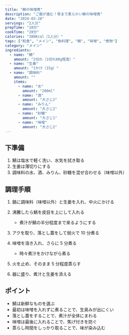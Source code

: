 ```yaml
---
title: "鯖の味噌煮"
description: "ご飯が進む！骨まで柔らかい鯖の味噌煮"
date: "2024-03-28"
servings: "2人分"
prepTime: "10分"
cookTime: "20分"
calories: "380Kcal（1人分）"
tags: ["和食", "メイン", "魚料理", "鯖", "味噌", "煮物"]
category: "メイン"
ingredients:
  - name: "鯖"
    amount: "2切れ（1切れ80g程度）"
  - name: "生姜"
    amount: "1かけ（15g）"
  - name: "調味料"
    amount: ""
    items:
      - name: "水"
        amount: "200ml"
      - name: "酒"
        amount: "大さじ2"
      - name: "みりん"
        amount: "大さじ2"
      - name: "砂糖"
        amount: "大さじ1"
      - name: "味噌"
        amount: "大さじ2"
---
```


## 下準備

1. 鯖は塩水で軽く洗い、水気を拭き取る
2. 生姜は薄切りにする
3. 調味料の水、酒、みりん、砂糖を混ぜ合わせる（味噌以外）

## 調理手順

1. 鍋に調味料（味噌以外）と生姜を入れ、中火にかける

2. 沸騰したら鯖を皮目を上にして入れる

   - 煮汁が鯖の半分程度まで来るようにする

3. アクを取り、落とし蓋をして弱火で 10 分煮る

4. 味噌を溶き入れ、さらに 5 分煮る

   - 時々煮汁をかけながら煮る

5. 火を止め、そのまま 5 分程度蒸らす

6. 器に盛り、煮汁と生姜を添える

## ポイント

- 鯖は新鮮なものを選ぶ
- 最初は味噌を入れずに煮ることで、生臭みが出にくい
- 落とし蓋をすることで、煮汁が全体にまわる
- 味噌は最後に入れることで、焦げ付きを防ぐ
- 蒸らし時間をしっかり取ることで、味が染み込む
